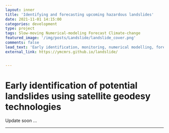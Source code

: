 ```yaml
---
layout: inner
title: 'Identifying and forecasting upcoming hazardous landslides'
date: 2021-11-01 14:15:00
categories: development
type: project
tags: Slow-moving Numerical-modeling Forecast Climate-change
featured_image: '/img/posts/Landslide/landslide_cover.png'
comments: false
lead_text: 'Early identification, monitoring, numerical modelling, forecast, and risk evaluaion of upcoming hazardous landslides.'
external_link: https://ymcmrs.github.io/landslide/


---
```


# Early identification of potential landslides using satellite geodesy technologies

Update soon ...

---

